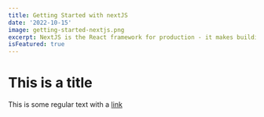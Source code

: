 ```yaml
---
title: Getting Started with nextJS
date: '2022-10-15'
image: getting-started-nextjs.png
excerpt: NextJS is the React framework for production - it makes building fullstack React apps easier
isFeatured: true
---
```


# This is a title

This is some regular text with a [link](https://google.com)
